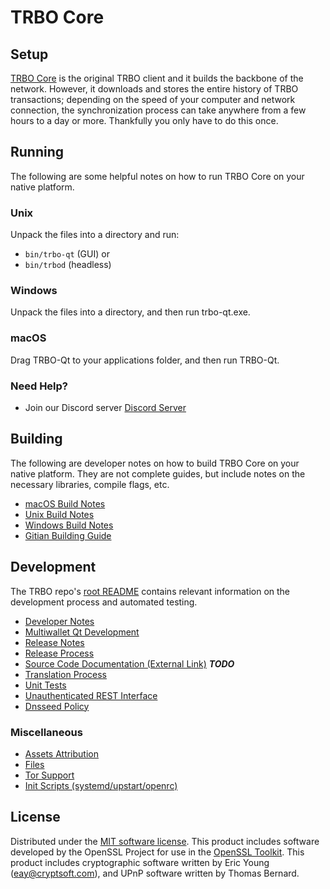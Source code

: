 TRBO Core
==================

Setup
---------------------
[TRBO Core]( https://trbo.cc ) is the original TRBO client and it builds the backbone of the network. However, it downloads and stores the entire history of TRBO transactions; depending on the speed of your computer and network connection, the synchronization process can take anywhere from a few hours to a day or more. Thankfully you only have to do this once.

Running
---------------------
The following are some helpful notes on how to run TRBO Core on your native platform.

### Unix

Unpack the files into a directory and run:

- `bin/trbo-qt` (GUI) or
- `bin/trbod` (headless)

### Windows

Unpack the files into a directory, and then run trbo-qt.exe.

### macOS

Drag TRBO-Qt to your applications folder, and then run TRBO-Qt.

### Need Help?

* Join our Discord server [Discord Server](https://discord.gg/TF9KYXN)

Building
---------------------
The following are developer notes on how to build TRBO Core on your native platform. They are not complete guides, but include notes on the necessary libraries, compile flags, etc.

- [macOS Build Notes](build-osx.md)
- [Unix Build Notes](build-unix.md)
- [Windows Build Notes](build-windows.md)
- [Gitian Building Guide](gitian-building.md)

Development
---------------------
The TRBO repo's [root README](https://github.com/TRBO-Coin/wallet/blob/master/README.md) contains relevant information on the development process and automated testing.

- [Developer Notes](developer-notes.md)
- [Multiwallet Qt Development](multiwallet-qt.md)
- [Release Notes](release-notes.md)
- [Release Process](release-process.md)
- [Source Code Documentation (External Link)](https://dev.visucore.com/bitcoin/doxygen/) ***TODO***
- [Translation Process](translation_process.md)
- [Unit Tests](unit-tests.md)
- [Unauthenticated REST Interface](REST-interface.md)
- [Dnsseed Policy](dnsseed-policy.md)

### Miscellaneous
- [Assets Attribution](assets-attribution.md)
- [Files](files.md)
- [Tor Support](tor.md)
- [Init Scripts (systemd/upstart/openrc)](init.md)

License
---------------------
Distributed under the [MIT software license](/COPYING).
This product includes software developed by the OpenSSL Project for use in the [OpenSSL Toolkit](https://www.openssl.org/). This product includes
cryptographic software written by Eric Young ([eay@cryptsoft.com](mailto:eay@cryptsoft.com)), and UPnP software written by Thomas Bernard.
